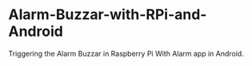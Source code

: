 # Alarm-Buzzar-with-RPi-and-Android
Triggering the Alarm Buzzar in Raspberry Pi With Alarm app in Android.
